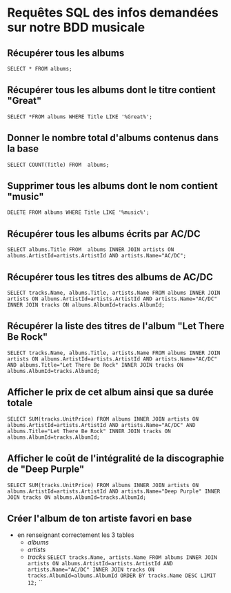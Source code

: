 # Requêtes SQL des infos demandées sur notre BDD musicale

## Récupérer tous les albums
`SELECT * FROM albums;`

## Récupérer tous les albums dont le titre contient "Great"
`SELECT *FROM albums WHERE Title LIKE '%Great%';`

## Donner le nombre total d'albums contenus dans la base
`SELECT COUNT(Title) FROM  albums;`

## Supprimer tous les albums dont le nom contient "music"
`DELETE FROM albums WHERE Title LIKE '%music%';`

## Récupérer tous les albums écrits par AC/DC
`SELECT albums.Title FROM  albums INNER JOIN artists ON albums.ArtistId=artists.ArtistId AND artists.Name="AC/DC";`

## Récupérer tous les titres des albums de AC/DC
`SELECT tracks.Name, albums.Title, artists.Name FROM albums INNER JOIN artists ON albums.ArtistId=artists.ArtistId AND artists.Name="AC/DC" INNER JOIN tracks ON albums.AlbumId=tracks.AlbumId;`

## Récupérer la liste des titres de l'album "Let There Be Rock"
`SELECT tracks.Name, albums.Title, artists.Name FROM albums INNER JOIN artists ON albums.ArtistId=artists.ArtistId AND artists.Name="AC/DC" AND albums.Title="Let There Be Rock" INNER JOIN tracks ON albums.AlbumId=tracks.AlbumId;`

## Afficher le prix de cet album ainsi que sa durée totale
`SELECT SUM(tracks.UnitPrice) FROM albums INNER JOIN artists ON albums.ArtistId=artists.ArtistId AND artists.Name="AC/DC" AND albums.Title="Let There Be Rock" INNER JOIN tracks ON albums.AlbumId=tracks.AlbumId;`

## Afficher le coût de l'intégralité de la discographie de "Deep Purple"
`SELECT SUM(tracks.UnitPrice) FROM albums INNER JOIN artists ON albums.ArtistId=artists.ArtistId AND artists.Name="Deep Purple" INNER JOIN tracks ON albums.AlbumId=tracks.AlbumId;`

## Créer l'album de ton artiste favori en base
- en renseignant correctement les 3 tables
  - *albums*
  - *artists*
  - *tracks*
`SELECT tracks.Name, artists.Name FROM albums INNER JOIN artists ON albums.ArtistId=artists.ArtistId AND artists.Name="AC/DC" INNER JOIN tracks ON tracks.AlbumId=albums.AlbumId ORDER BY tracks.Name DESC LIMIT 12;`
``